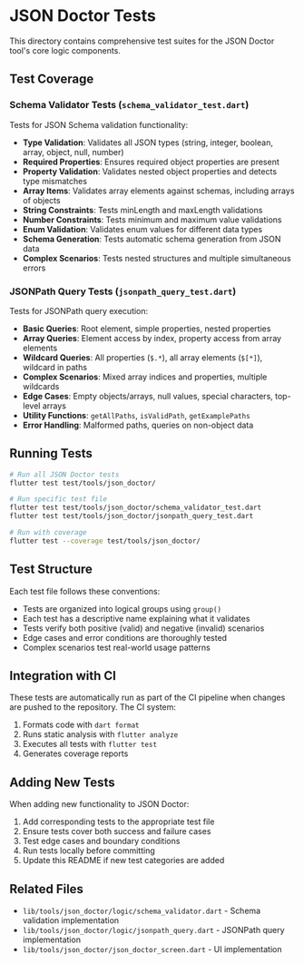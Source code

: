 # JSON Doctor Tests

This directory contains comprehensive test suites for the JSON Doctor tool's core logic components.

## Test Coverage

### Schema Validator Tests (`schema_validator_test.dart`)

Tests for JSON Schema validation functionality:

- **Type Validation**: Validates all JSON types (string, integer, boolean, array, object, null, number)
- **Required Properties**: Ensures required object properties are present
- **Property Validation**: Validates nested object properties and detects type mismatches
- **Array Items**: Validates array elements against schemas, including arrays of objects
- **String Constraints**: Tests minLength and maxLength validations
- **Number Constraints**: Tests minimum and maximum value validations
- **Enum Validation**: Validates enum values for different data types
- **Schema Generation**: Tests automatic schema generation from JSON data
- **Complex Scenarios**: Tests nested structures and multiple simultaneous errors

### JSONPath Query Tests (`jsonpath_query_test.dart`)

Tests for JSONPath query execution:

- **Basic Queries**: Root element, simple properties, nested properties
- **Array Queries**: Element access by index, property access from array elements
- **Wildcard Queries**: All properties (`$.*`), all array elements (`$[*]`), wildcard in paths
- **Complex Scenarios**: Mixed array indices and properties, multiple wildcards
- **Edge Cases**: Empty objects/arrays, null values, special characters, top-level arrays
- **Utility Functions**: `getAllPaths`, `isValidPath`, `getExamplePaths`
- **Error Handling**: Malformed paths, queries on non-object data

## Running Tests

```bash
# Run all JSON Doctor tests
flutter test test/tools/json_doctor/

# Run specific test file
flutter test test/tools/json_doctor/schema_validator_test.dart
flutter test test/tools/json_doctor/jsonpath_query_test.dart

# Run with coverage
flutter test --coverage test/tools/json_doctor/
```

## Test Structure

Each test file follows these conventions:

- Tests are organized into logical groups using `group()`
- Each test has a descriptive name explaining what it validates
- Tests verify both positive (valid) and negative (invalid) scenarios
- Edge cases and error conditions are thoroughly tested
- Complex scenarios test real-world usage patterns

## Integration with CI

These tests are automatically run as part of the CI pipeline when changes are pushed to the repository. The CI system:

1. Formats code with `dart format`
2. Runs static analysis with `flutter analyze`
3. Executes all tests with `flutter test`
4. Generates coverage reports

## Adding New Tests

When adding new functionality to JSON Doctor:

1. Add corresponding tests to the appropriate test file
2. Ensure tests cover both success and failure cases
3. Test edge cases and boundary conditions
4. Run tests locally before committing
5. Update this README if new test categories are added

## Related Files

- `lib/tools/json_doctor/logic/schema_validator.dart` - Schema validation implementation
- `lib/tools/json_doctor/logic/jsonpath_query.dart` - JSONPath query implementation
- `lib/tools/json_doctor/json_doctor_screen.dart` - UI implementation
